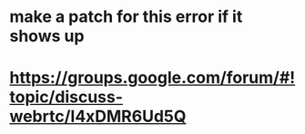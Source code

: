 # make a patch for this error if it shows up
# https://groups.google.com/forum/#!topic/discuss-webrtc/I4xDMR6Ud5Q

